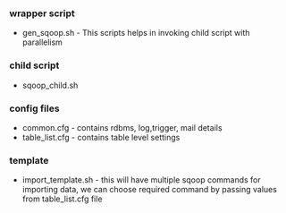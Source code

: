 ### wrapper script 
- gen_sqoop.sh - This scripts helps in invoking child script with parallelism

### child script
- sqoop_child.sh

### config files
- common.cfg -  contains rdbms, log,trigger, mail details
- table_list.cfg - contains table level settings

### template 
- import_template.sh - this will have multiple sqoop commands for importing data, we can choose required command by passing values from table_list.cfg file
